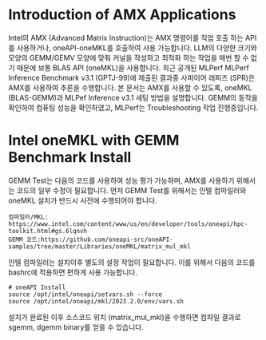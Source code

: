 # Introduction of AMX Applications
Intel의 AMX (Advanced Matrix Instruction)는 AMX 명령어를 직업 호출 하는 API를 사용하거나, oneAPI-oneMKL를 호출하여 사용 가능합니다. 
LLM의 다양한 크기와 모양의 GEMM/GEMV 모양에 맞춰 커널을 작성하고 최적화 하는 작업을 매번 할 수 없기 때문에 보통 BLAS API (oneMKL)을 사용합니다. 
최근 공개된 MLPerf MLPerf Inference Benchmark v3.1 (GPTJ-99)에 제출된 결과중 사피이어 래피즈 (SPR)은 AMX를 사용하여 추론을 수행합니다. 
본 문서는 AMX를 사용할 수 있도록, oneMKL (BLAS-GEMM)과 MLPef Inference v3.1 세팅 방법을 설명합니다. 
GEMM의 동작을 확인하여 컴퓨팅 성능을 확인하였고, MLPerf는 Troubleshooting 작업 진행중입니다.

# Intel oneMKL with GEMM Benchmark Install
GEMM Test는 다음의 코드를 사용하여 성능 평가 가능하며, AMX를 사용하기 위해서는 코드의 일부 수정이 필요합니다. 
먼저 GEMM Test를 위해서는 인텔 컴파일러와 oneMKL 설치가 반드시 사전에 수행되어야 합니다.  
```
컴파일러/MKL: https://www.intel.com/content/www/us/en/developer/tools/oneapi/hpc-toolkit.html#gs.6lqnvh   
GEMM 코드:https://github.com/oneapi-src/oneAPI-samples/tree/master/Libraries/oneMKL/matrix_mul_mkl   
```
인텔 컴파일러는 설치이후 별도의 설정 작업이 필요합니다. 이를 위해서 다음의 코드를 bashrc에 적용하면 편하게 사용 가능합니다.
```
# oneAPI Install
source /opt/intel/oneapi/setvars.sh --force
source /opt/intel/oneapi/mkl/2023.2.0/env/vars.sh
```

설치가 완료된 이후 소스코드 위치 (matrix_mul_mkl)을 수행하면 컴파일 결과로 sgemm, dgemm binary를 얻을 수 있습니다.


